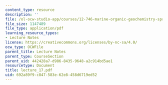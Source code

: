 ```yaml
---
content_type: resource
description: ''
file: /ol-ocw-studio-app/courses/12-746-marine-organic-geochemistry-spring-2005/692a89f9c847583e62e8458d6719ed52_lecture_17.pdf
file_size: 1147489
file_type: application/pdf
learning_resource_types:
- Lecture Notes
license: https://creativecommons.org/licenses/by-nc-sa/4.0/
ocw_type: OCWFile
parent_title: Lecture Notes
parent_type: CourseSection
parent_uid: 442428a7-d986-8435-9648-a2c914bd5ae1
resourcetype: Document
title: lecture_17.pdf
uid: 692a89f9-c847-583e-62e8-458d6719ed52
---
```

